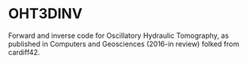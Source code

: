 # OHT3DINV
Forward and inverse code for Oscillatory Hydraulic Tomography, as published in Computers and Geosciences (2016-in review)
folked from cardiff42.
